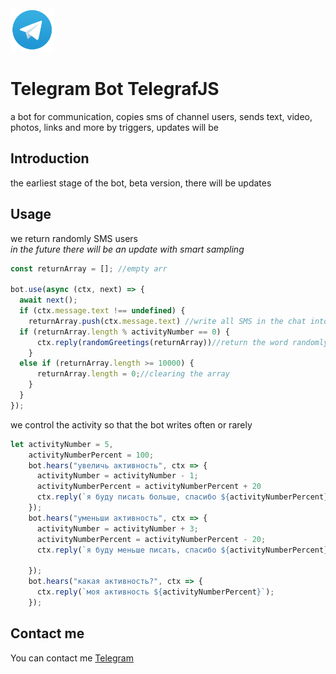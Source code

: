 <img src="img\Telegram_Messenger.png" width="70px" />

# Telegram Bot TelegrafJS 
a bot for communication, copies sms of channel users, sends text, video, photos, links and more by triggers, updates will be

## Introduction  

the earliest stage of the bot, beta version, there will be updates 


## Usage

we return randomly SMS users<br>*in the future there will be an update with smart sampling*
```javascript
const returnArray = []; //empty arr

bot.use(async (ctx, next) => { 
  await next();
  if (ctx.message.text !== undefined) { 
    returnArray.push(ctx.message.text) //write all SMS in the chat into an array
  if (returnArray.length % activityNumber == 0) {
      ctx.reply(randomGreetings(returnArray))//return the word randomly from the array
    }
  else if (returnArray.length >= 10000) {
      returnArray.length = 0;//clearing the array
    }
  }
});
```


we control the activity so that the bot writes often or rarely
```javascript
let activityNumber = 5,
    activityNumberPercent = 100;
    bot.hears("увеличь активность", ctx => {
      activityNumber = activityNumber - 1;
      activityNumberPercent = activityNumberPercent + 20
      ctx.reply(`я буду писать больше, спасибо ${activityNumberPercent} %`);
    });
    bot.hears("уменьши активность", ctx => {
      activityNumber = activityNumber + 3;
      activityNumberPercent = activityNumberPercent - 20;
      ctx.reply(`я буду меньше писать, спасибо ${activityNumberPercent} %`);
    
    });
    bot.hears("какая активность?", ctx => {
      ctx.reply(`моя активность ${activityNumberPercent}`);
    });

```

## Contact me

You can contact me [Telegram](https://telegram.me/Eduard_Kop)